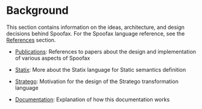 # Background
This section contains information on the ideas, architecture, and design decisions behind Spoofax. For the Spoofax language reference, see the [References](../reference/index.md) section.

- [Publications](bibliography/index.md): References to papers about the design and implementation of various aspects of Spoofax

- [Statix](statix/index.md): More about the Statix language for Static semantics definition
- [Stratego](stratego/index.md): Motivation for the design of the Stratego transformation language
- [Documentation](documentation/index.md): Explanation of how this documentation works
